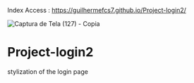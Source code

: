 Index Access : https://guilhermefcs7.github.io/Project-login2/

![Captura de Tela (127) - Copia](https://user-images.githubusercontent.com/79313483/112741010-21174800-8f58-11eb-84ad-fd9e2f17cb36.png)

# Project-login2
 stylization of the login page
